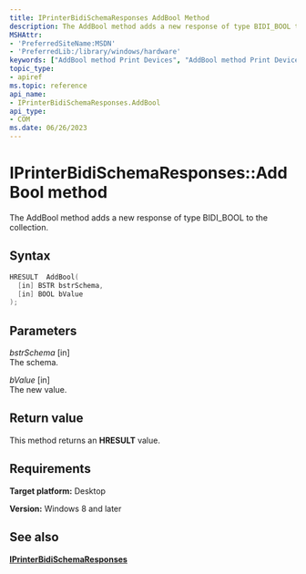 ```yaml
---
title: IPrinterBidiSchemaResponses AddBool Method
description: The AddBool method adds a new response of type BIDI_BOOL to the collection.
MSHAttr:
- 'PreferredSiteName:MSDN'
- 'PreferredLib:/library/windows/hardware'
keywords: ["AddBool method Print Devices", "AddBool method Print Devices , IPrinterBidiSchemaResponses interface", "IPrinterBidiSchemaResponses interface Print Devices , AddBool method"]
topic_type:
- apiref
ms.topic: reference
api_name:
- IPrinterBidiSchemaResponses.AddBool
api_type:
- COM
ms.date: 06/26/2023
---
```


# IPrinterBidiSchemaResponses::AddBool method

The AddBool method adds a new response of type BIDI_BOOL to the collection.

## Syntax

```cpp
HRESULT  AddBool(
  [in] BSTR bstrSchema,
  [in] BOOL bValue
);
```

## Parameters

*bstrSchema* \[in\]  
The schema.

*bValue* \[in\]  
The new value.

## Return value

This method returns an **HRESULT** value.

## Requirements

**Target platform:** Desktop

**Version:** Windows 8 and later

## See also

[**IPrinterBidiSchemaResponses**](iprinterbidischemaresponses.md)
